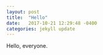 ```yaml
---
layout: post
title:  "Hello"
date:   2017-10-21 12:29:48 -0400
categories: jekyll update
---
```


Hello, everyone.